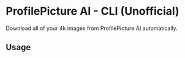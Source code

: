# ProfilePicture AI - CLI (Unofficial)

Download all of your 4k images from ProfilePicture AI automatically.

## Usage
